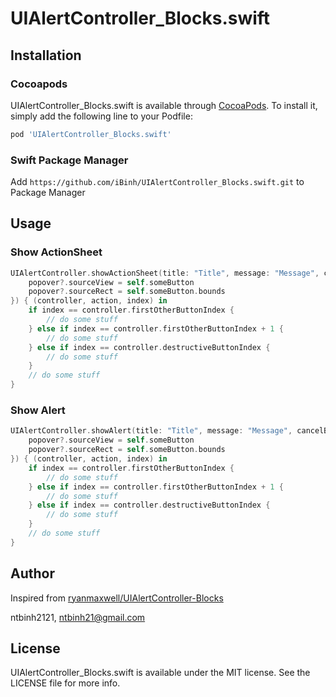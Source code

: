 # UIAlertController_Blocks.swift

## Installation

### Cocoapods
UIAlertController_Blocks.swift is available through [CocoaPods](https://cocoapods.org/pods/UIAlertController_Blocks.swift). To install
it, simply add the following line to your Podfile:

```ruby
pod 'UIAlertController_Blocks.swift'
```
### Swift Package Manager
Add `https://github.com/iBinh/UIAlertController_Blocks.swift.git` to Package Manager 
## Usage

### Show ActionSheet
```swift    
UIAlertController.showActionSheet(title: "Title", message: "Message", cancelButtonTitle: "Cancel", destructiveButtonTitle: "Delete", otherButtonTitles: ["First Button", "Second Button"], popoverPresentationControllerBlock: { (popover) in
    popover?.sourceView = self.someButton
    popover?.sourceRect = self.someButton.bounds
}) { (controller, action, index) in
    if index == controller.firstOtherButtonIndex {
        // do some stuff
    } else if index == controller.firstOtherButtonIndex + 1 {
        // do some stuff
    } else if index == controller.destructiveButtonIndex {
        // do some stuff
    } 
    // do some stuff
}     
```

### Show Alert

```swift    
UIAlertController.showAlert(title: "Title", message: "Message", cancelButtonTitle: "Cancel", destructiveButtonTitle: "Delete", otherButtonTitles: ["First Button", "Second Button"], popoverPresentationControllerBlock: { (popover) in
    popover?.sourceView = self.someButton
    popover?.sourceRect = self.someButton.bounds
}) { (controller, action, index) in
    if index == controller.firstOtherButtonIndex {
        // do some stuff
    } else if index == controller.firstOtherButtonIndex + 1 {
        // do some stuff
    } else if index == controller.destructiveButtonIndex {
        // do some stuff
    } 
    // do some stuff
}     
```

## Author
Inspired from [ryanmaxwell/UIAlertController-Blocks](https://github.com/ryanmaxwell/UIAlertController-Blocks)

ntbinh2121, ntbinh21@gmail.com

## License

UIAlertController_Blocks.swift is available under the MIT license. See the LICENSE file for more info.
